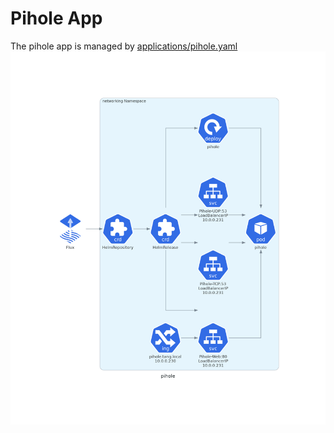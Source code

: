 # Pihole App
The pihole app is managed by [applications/pihole.yaml](../applications/pihole.yaml)
![High Level](diagram/pihole.png)
